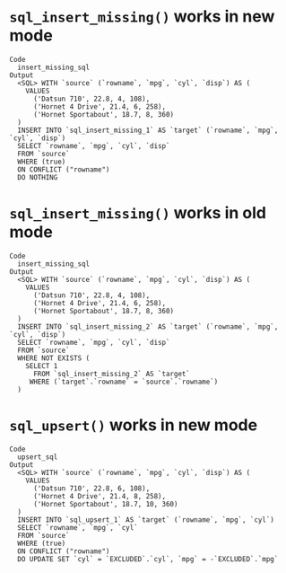 # `sql_insert_missing()` works in new mode

    Code
      insert_missing_sql
    Output
      <SQL> WITH `source` (`rowname`, `mpg`, `cyl`, `disp`) AS (
        VALUES
          ('Datsun 710', 22.8, 4, 108),
          ('Hornet 4 Drive', 21.4, 6, 258),
          ('Hornet Sportabout', 18.7, 8, 360)
      )
      INSERT INTO `sql_insert_missing_1` AS `target` (`rowname`, `mpg`, `cyl`, `disp`)
      SELECT `rowname`, `mpg`, `cyl`, `disp`
      FROM `source`
      WHERE (true)
      ON CONFLICT ("rowname")
      DO NOTHING

# `sql_insert_missing()` works in old mode

    Code
      insert_missing_sql
    Output
      <SQL> WITH `source` (`rowname`, `mpg`, `cyl`, `disp`) AS (
        VALUES
          ('Datsun 710', 22.8, 4, 108),
          ('Hornet 4 Drive', 21.4, 6, 258),
          ('Hornet Sportabout', 18.7, 8, 360)
      )
      INSERT INTO `sql_insert_missing_2` AS `target` (`rowname`, `mpg`, `cyl`, `disp`)
      SELECT `rowname`, `mpg`, `cyl`, `disp`
      FROM `source`
      WHERE NOT EXISTS (
        SELECT 1
          FROM `sql_insert_missing_2` AS `target`
         WHERE (`target`.`rowname` = `source`.`rowname`)
      )

# `sql_upsert()` works in new mode

    Code
      upsert_sql
    Output
      <SQL> WITH `source` (`rowname`, `mpg`, `cyl`, `disp`) AS (
        VALUES
          ('Datsun 710', 22.8, 6, 108),
          ('Hornet 4 Drive', 21.4, 8, 258),
          ('Hornet Sportabout', 18.7, 10, 360)
      )
      INSERT INTO `sql_upsert_1` AS `target` (`rowname`, `mpg`, `cyl`)
      SELECT `rowname`, `mpg`, `cyl`
      FROM `source`
      WHERE (true)
      ON CONFLICT ("rowname")
      DO UPDATE SET `cyl` = `EXCLUDED`.`cyl`, `mpg` = -`EXCLUDED`.`mpg`

